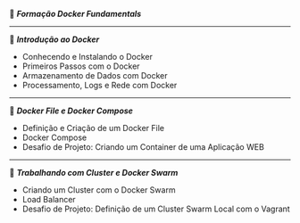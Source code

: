 🐳 ***Formação Docker Fundamentals***

----

📃 ***Introdução ao Docker***
- Conhecendo e Instalando o Docker
- Primeiros Passos com o Docker
- Armazenamento de Dados com Docker
- Processamento, Logs e Rede com Docker

----

📃 ***Docker File e Docker Compose***
- Definição e Criação de um Docker File
- Docker Compose
- Desafio de Projeto: Criando um Container de uma Aplicação WEB

----

📃 ***Trabalhando com Cluster e Docker Swarm***
- Criando um Cluster com o Docker Swarm
- Load Balancer
- Desafio de Projeto: Definição de um Cluster Swarm Local com o Vagrant
